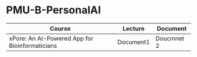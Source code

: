 # PMU-B-PersonalAI

| Course | Lecture | Document |
| --- | --- | --- |
| xPore: An AI-Powered App for Bioinformaticians | Document1 | Doucmnet 2
